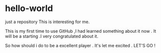 # hello-world
just a repository
This is interesting for me.

This is my first time to use GitHub ,I had learned something about it now . It will be a starting .I very congratulated about it.

So how should i do to be a  excellent player  . It's  let me  excited .  LET'S  GO  !
